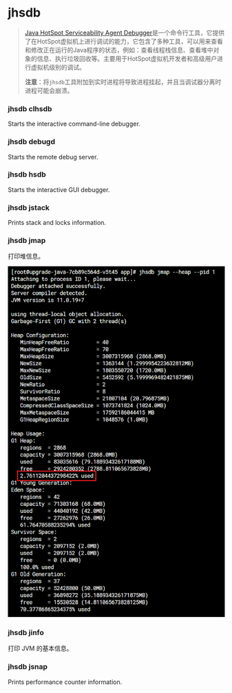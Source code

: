 # jhsdb
> [Java HotSpot Serviceability Agent Debugger](https://docs.oracle.com/en/java/javase/11/tools/jhsdb.html#GUID-0345CAEB-71CE-4D71-97FE-AA53A4AB028E)是一个命令行工具，它提供了在HotSpot虚拟机上进行调试的能力，它包含了多种工具，可以用来查看和修改正在运行的Java程序的状态，例如：查看线程栈信息、查看堆中对象的信息、执行垃圾回收等。主要用于HotSpot虚拟机开发者和高级用户进行虚拟机级别的调试。
>
> **注意**：将`jhsdb`工具附加到实时进程将导致进程挂起，并且当调试器分离时进程可能会崩溃。

### jhsdb clhsdb
Starts the interactive command-line debugger.

### jhsdb debugd
Starts the remote debug server.

### jhsdb hsdb
Starts the interactive GUI debugger.

### jhsdb jstack
Prints stack and locks information.

### jhsdb jmap
打印堆信息。

![jhsdb-jmap.png](assets/jhsdb-jmap.png)

### jhsdb jinfo
打印 JVM 的基本信息。

### jhsdb jsnap
Prints performance counter information.